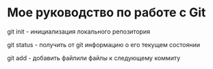 # Мое руководство по работе с Git

git init - инициализация локального репозитория

git status - получить от git информацию о его текущем состоянии

git add - добавить файлили файлы к следующему коммиту